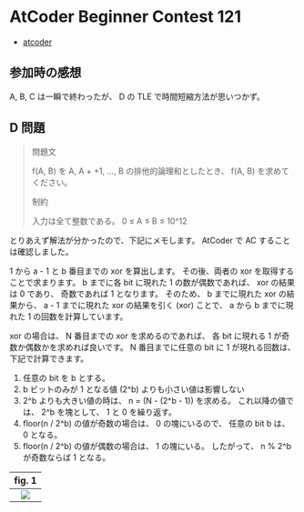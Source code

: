 # AtCoder Beginner Contest 121

* [atcoder](https://atcoder.jp/contests/abc121)

## 参加時の感想

A, B, C は一瞬で終わったが、 D の TLE で時間短縮方法が思いつかず。

## D 問題

> 問題文
>
> f(A, B) を A, A + +1, ..., B の排他的論理和としたとき、
> f(A, B) を求めてください。
>
> 制約
>
> 入力は全て整数である。
> 0 ≤ A ≤ B ≤ 10^12

とりあえず解法が分かったので、下記にメモします。
AtCoder で AC することは確認しました。

1 から a - 1 と b 番目までの xor を算出します。
その後、両者の xor を取得することで求まります。
b までに各 bit に現れた 1 の数が偶数であれば、 xor の結果は 0 であり、
奇数であれば 1 となります。
そのため、 b までに現れた xor の結果から、
a - 1 までに現れた xor の結果を引く (xor) ことで、
a から b までに現れた 1 の回数を計算しています。

xor の場合は、 N 番目までの xor を求めるのであれば、
各 bit に現れる 1 が奇数か偶数かを求めれば良いです。
N 番目までに任意の bit に 1 が現れる回数は、下記で計算できます。

1. 任意の bit を b とする。
1. b ビットのみが 1 となる値 (2^b) よりも小さい値は影響しない
1. 2^b よりも大きい値の時は、 n = (N - (2^b - 1)) を求める。
  これ以降の値では、 2^b を塊として、
  1 と 0 を繰り返す。
1. floor(n / 2^b) の値が奇数の場合は、 0 の塊にいるので、
  任意の bit b は、 0 となる。
1. floor(n / 2^b) の値が偶数の場合は、 1 の塊にいる。
  したがって、 n % 2^b が奇数ならば 1 となる。

| fig. 1       |
| :-:          |
| ![][fig_xor] |

[fig_xor]: docs/xor_world.png


